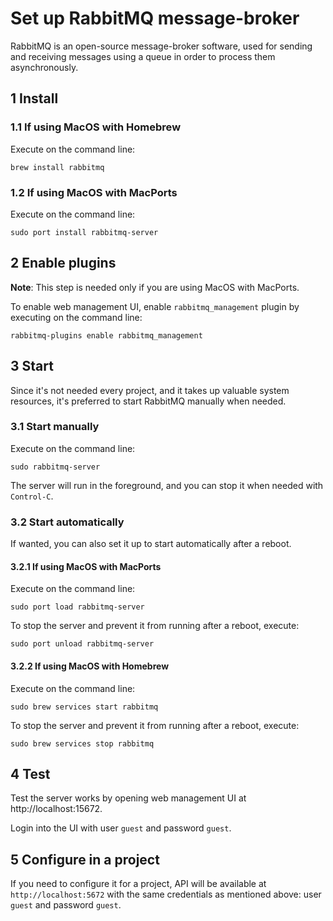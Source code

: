 # Set up RabbitMQ message-broker

RabbitMQ is an open-source message-broker software, used for sending and
receiving messages using a queue in order to process them asynchronously.

## 1 Install

### 1.1 If using MacOS with Homebrew

Execute on the command line:

```console
brew install rabbitmq
```

### 1.2 If using MacOS with MacPorts

Execute on the command line:

```console
sudo port install rabbitmq-server
```

## 2 Enable plugins

**Note**: This step is needed only if you are using MacOS with MacPorts.

To enable web management UI, enable `rabbitmq_management` plugin by executing on
the command line:

```console
rabbitmq-plugins enable rabbitmq_management
```

## 3 Start

Since it's not needed every project, and it takes up valuable system resources,
it's preferred to start RabbitMQ manually when needed.

### 3.1 Start manually

Execute on the command line:

```console
sudo rabbitmq-server
```

The server will run in the foreground, and you can stop it when needed with
`Control-C`.

### 3.2 Start automatically

If wanted, you can also set it up to start automatically after a reboot.

#### 3.2.1 If using MacOS with MacPorts

Execute on the command line:

```console
sudo port load rabbitmq-server
```

To stop the server and prevent it from running after a reboot, execute:

```console
sudo port unload rabbitmq-server
```

#### 3.2.2 If using MacOS with Homebrew

Execute on the command line:

```console
sudo brew services start rabbitmq
```

To stop the server and prevent it from running after a reboot, execute:

```console
sudo brew services stop rabbitmq
```

## 4 Test

Test the server works by opening web management UI at http://localhost:15672.

Login into the UI with user `guest` and password `guest`.

## 5 Configure in a project

If you need to configure it for a project, API will be available at
`http://localhost:5672` with the same credentials as mentioned above: user
`guest` and password `guest`.
